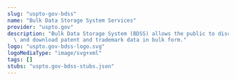 ```yaml
---
slug: "uspto-gov-bdss"
name: "Bulk Data Storage System Services"
provider: "uspto.gov"
description: "Bulk Data Storage System (BDSS) allows the public to discover, search,\
  \ and download patent and trademark data in bulk form."
logo: "uspto.gov-bdss-logo.svg"
logoMediaType: "image/svg+xml"
tags: []
stubs: "uspto.gov-bdss-stubs.json"
---
```

